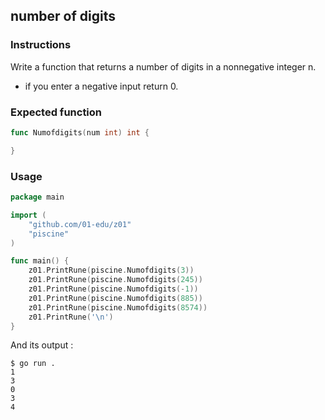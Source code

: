 ## number of digits

### Instructions

Write a function that returns a number of digits in a nonnegative integer n.
- if you enter a negative input return 0.

### Expected function

```go
func Numofdigits(num int) int {

}
```

### Usage

```go
package main

import (
	"github.com/01-edu/z01"
	"piscine"
)

func main() {
	z01.PrintRune(piscine.Numofdigits(3))
	z01.PrintRune(piscine.Numofdigits(245))
	z01.PrintRune(piscine.Numofdigits(-1))
	z01.PrintRune(piscine.Numofdigits(885))
	z01.PrintRune(piscine.Numofdigits(8574))
	z01.PrintRune('\n')
}
```

And its output :

```console
$ go run .
1
3
0
3
4
